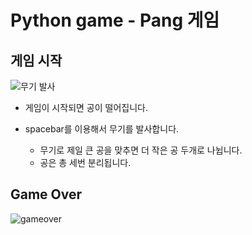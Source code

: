 # Python game - Pang 게임
## 게임 시작

![무기 발사](https://user-images.githubusercontent.com/66424045/93466492-47b05280-f927-11ea-8662-4a1796391648.png)

- 게임이 시작되면 공이 떨어집니다.

- spacebar를 이용해서 무기를 발사합니다.

   - 무기로 제일 큰 공을 맞추면 더 작은 공 두개로 나뉩니다.
   - 공은 총 세번 분리됩니다.

## Game Over
  
![gameover](https://user-images.githubusercontent.com/66424045/93467080-3582e400-f928-11ea-9d95-2ad4f93ee6b0.png)
 
 
<!--stackedit_data:
eyJoaXN0b3J5IjpbLTcyMjQyNjU4OV19
-->
